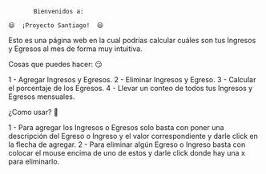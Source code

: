            Bienvenidos a:
    
    😄  ¡Proyecto Santiago!  😄

Esto es una página web en la cual podrías calcular cuáles son tus Ingresos y Egresos al mes de forma muy intuitiva. 

Cosas que puedes hacer: 😏

1 - Agregar Ingresos y Egresos. 
2 - Eliminar Ingresos y Egreso. 
3 - Calcular el porcentaje de los Egresos.
4 - Llevar un conteo de todos tus Ingresos y Egresos mensuales.

¿Como usar? 🤔

1 - Para agregar los Ingresos o Egresos solo basta con poner una descripción del Egreso o Ingreso y el valor correspondiente y darle click en la flecha de agregar.
2 - Para eliminar algún Egreso o Ingreso basta con colocar el mouse encima de uno de estos y darle click donde hay una x para eliminarlo.
